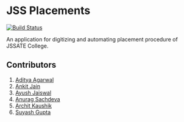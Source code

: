 # JSS Placements

[![Build Status](https://travis-ci.org/jss-devs/jss-placements.svg?branch=master)](https://travis-ci.org/jss-devs/jss-placements)

An application for digitizing and automating placement procedure of JSSATE College.

## Contributors

1. [Aditya Agarwal](https://github.com/itaditya)
1. [Ankit Jain](https://github.com/ankitjain28may)
1. [Ayush Jaiswal](https://github.com/aayush1408)
1. [Anurag Sachdeva](https://github.com/anuragsachdeva28)
1. [Archit Kaushik](https://github.com/architkshk)
1. [Suyash Gupta](https://github.com/gitSuyash)
